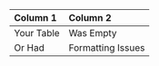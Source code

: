 | Column 1   | Column 2          |
|:-----------|:------------------|
| Your Table | Was Empty         |
| Or Had     | Formatting Issues |